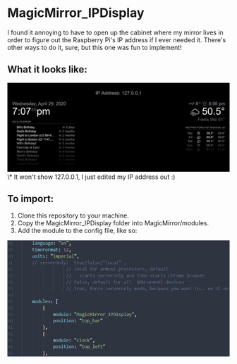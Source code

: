 # MagicMirror_IPDisplay
I found it annoying to have to open up the cabinet where my mirror lives in order to figure out the Raspberry Pi's IP address if I ever needed it. There's other ways to do it, sure, but this one was fun to implement!

## What it looks like: ##
<img src="images/output.PNG">  
\* It won't show 127.0.0.1, I just edited my IP address out :)

## To import: ##
1. Clone this repository to your machine.
2. Copy the MagicMirror_IPDisplay folder into MagicMirror/modules.
3. Add the module to the config file, like so:
<img src="images/config%20file.PNG">
 
